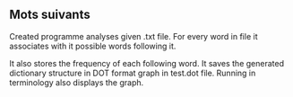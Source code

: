 ## Mots suivants
Created programme analyses given .txt file. For every word in file it associates with it possible words following it.

It also stores the frequency of each following word.
It saves the generated dictionary structure in DOT format graph in test.dot file.
Running in terminology also displays the graph.
